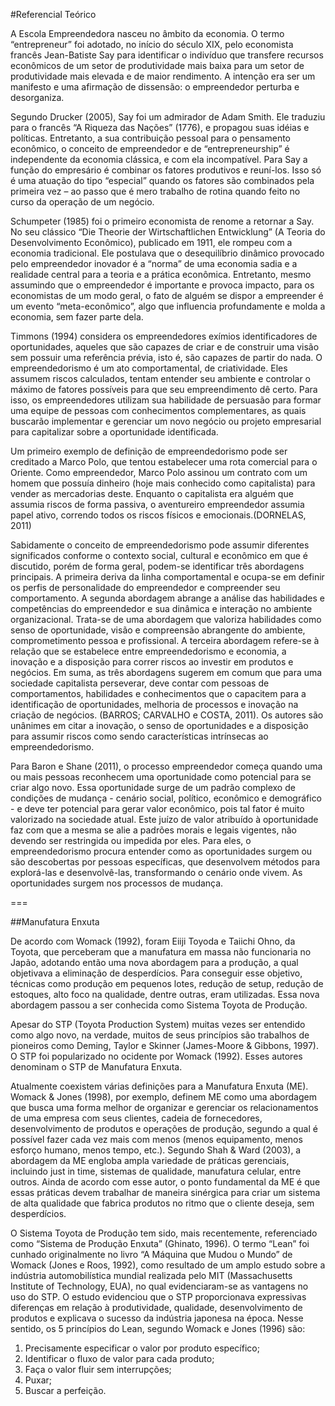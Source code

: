 #Referencial Teórico

A Escola Empreendedora nasceu no âmbito da economia. O termo “entrepreneur” foi adotado, no início do século XIX, pelo economista francês Jean-Batiste Say para identificar o indivíduo que transfere recursos econômicos de um setor de produtividade mais baixa para um setor de produtividade mais elevada e de maior rendimento. A intenção era ser um manifesto e uma afirmação de  dissensão: o empreendedor perturba e desorganiza.

Segundo Drucker (2005), Say foi um admirador de Adam Smith. Ele traduziu para o francês “A Riqueza das Nações” (1776), e propagou suas idéias e políticas. Entretanto, a sua contribuição pessoal para o pensamento econômico, o conceito de empreendedor e de “entrepreneurship” é independente da economia clássica, e com ela incompatível. Para Say a função do empresário é combinar os fatores produtivos e reuní-los. Isso só é uma atuação do tipo “especial” quando os fatores são combinados pela primeira vez – ao passo que é mero trabalho de rotina quando feito no curso da operação de um negócio.

Schumpeter (1985) foi o primeiro economista de renome a retornar a Say. No seu clássico “Die Theorie der Wirtschaftlichen Entwicklung” (A Teoria do Desenvolvimento Econômico), publicado em 1911, ele rompeu com a economia tradicional. Ele postulava que o desequilíbrio dinâmico provocado pelo empreendedor inovador é a “norma” de uma economia sadia e a realidade central para a teoria e a prática econômica. Entretanto, mesmo assumindo que o empreendedor é importante e provoca impacto, para os economistas de um modo geral, o fato de alguém se dispor a empreender é um evento “meta-econômico”, algo que influencia profundamente e molda a economia, sem fazer parte dela.

Timmons (1994) considera os empreendedores exímios identificadores de oportunidades, aqueles que são capazes de criar e de construir uma visão sem possuir uma referência prévia, isto é, são capazes de partir do nada. O empreendedorismo é um ato comportamental, de criatividade. Eles assumem riscos calculados, tentam entender seu ambiente e controlar o máximo de fatores possíveis para que seu empreendimento dê certo. Para isso, os empreendedores utilizam sua habilidade de persuasão para formar uma equipe de pessoas com conhecimentos complementares, as quais buscarão implementar e gerenciar um novo negócio ou projeto empresarial para capitalizar sobre a oportunidade identificada.Um primeiro exemplo de definição de empreendedorismo pode ser creditado a Marco Polo, que tentou estabelecer uma rota comercial para o Oriente. Como empreendedor, Marco Polo assinou um contrato com um homem que possuía dinheiro (hoje mais conhecido como capitalista) para vender as mercadorias deste. Enquanto o capitalista era alguém que assumia riscos de forma passiva, o aventureiro empreendedor assumia papel ativo, correndo todos os riscos físicos e emocionais.(DORNELAS, 2011)Sabidamente o conceito de empreendedorismo pode assumir diferentes significados conforme o contexto social, cultural e econômico em que é discutido, porém de forma geral, podem-se identificar três abordagens principais. A primeira deriva da linha comportamental e ocupa-se em definir os perfis de personalidade do empreendedor e compreender seu comportamento. A segunda abordagem abrange a análise das habilidades e competências do empreendedor e sua dinâmica e interação no ambiente organizacional. Trata-se de uma abordagem que valoriza habilidades como senso de oportunidade, visão e compreensão abrangente do ambiente, comprometimento pessoa e profissional. A terceira abordagem refere-se à relação que se estabelece entre empreendedorismo e economia, a inovação e a disposição para correr riscos ao investir em produtos e negócios. Em suma, as três abordagens sugerem em comum que para uma sociedade capitalista perseverar, deve contar com pessoas de comportamentos, habilidades e conhecimentos que o capacitem para a identificação de oportunidades, melhoria de processos e inovação na criação de negócios. (BARROS; CARVALHO e COSTA, 2011). Os autores são unânimes em citar a inovação, o senso de oportunidades e a disposição para assumir riscos como sendo características intrínsecas ao empreendedorismo.Para Baron e Shane (2011), o processo empreendedor começa quando uma ou mais pessoas reconhecem uma oportunidade como potencial para se criar algo novo. Essa oportunidade surge de um padrão complexo de condições de mudança - cenário social, político, econômico e demográfico - e deve ter potencial para gerar valor econômico, pois tal fator é muito valorizado na sociedade atual. Este juízo de valor atribuído à oportunidade faz com que a mesma se alie a padrões morais e legais vigentes, não devendo ser restringida ou impedida por eles. Para eles, o empreendedorismo procura entender como as oportunidades surgem ou são descobertas por pessoas específicas, que desenvolvem métodos para explorá-las e desenvolvê-las, transformando o cenário onde vivem. As oportunidades surgem nos processos de mudança.
===
##Manufatura Enxuta

De acordo com Womack (1992), foram Eiiji Toyoda e Taiichi Ohno, da Toyota, que perceberam que a manufatura em massa não funcionaria no Japão, adotando então uma nova abordagem para a produção, a qual objetivava a eliminação de desperdícios. Para conseguir esse objetivo, técnicas como produção em pequenos lotes, redução de setup, redução de estoques, alto foco na qualidade, dentre outras, eram utilizadas. Essa nova abordagem passou a ser conhecida como Sistema Toyota de Produção.

Apesar do STP (Toyota Production System) muitas vezes ser entendido como algo novo, na verdade, muitos de seus princípios são trabalhos de pioneiros como Deming, Taylor e Skinner (James-Moore & Gibbons, 1997). O STP foi popularizado no ocidente por Womack (1992). Esses autores denominam o STP de Manufatura Enxuta.

Atualmente coexistem várias definições para a Manufatura Enxuta (ME). Womack & Jones (1998), por exemplo, definem ME como uma abordagem que busca uma forma melhor de organizar e gerenciar os relacionamentos de uma empresa com seus clientes, cadeia de fornecedores, desenvolvimento de produtos e operações de produção, segundo a qual é possível fazer cada vez mais com menos (menos equipamento, menos esforço humano, menos tempo, etc.). Segundo Shah & Ward (2003), a abordagem da ME engloba ampla variedade de práticas gerenciais, incluindo just in time, sistemas de qualidade, manufatura celular, entre outros. Ainda de acordo com esse autor, o ponto fundamental da ME é que essas práticas devem trabalhar de maneira sinérgica para criar um sistema de alta qualidade que fabrica produtos no ritmo que o cliente deseja, sem desperdícios.

O Sistema Toyota de Produção tem sido, mais recentemente, referenciado como “Sistema de Produção Enxuta” (Ghinato, 1996). O termo “Lean” foi cunhado originalmente no livro “A Máquina que Mudou o Mundo” de Womack (Jones e Roos, 1992), como resultado de um amplo estudo sobre a indústria automobilística mundial realizada pelo MIT (Massachusetts Institute of Technology, EUA), no qual evidenciaram-se as vantagens no uso do STP. O estudo evidenciou que o STP proporcionava expressivas diferenças em relação à produtividade, qualidade, desenvolvimento de produtos e explicava o sucesso da indústria japonesa na época. Nesse sentido, os 5 princípios do Lean, segundo Womack e Jones (1996) são:

1. Precisamente especificar o valor por produto específico;
2. Identificar o fluxo de valor para cada produto;
3. Faça o valor fluir sem interrupções; 
4. Puxar;
5. Buscar a perfeição. 